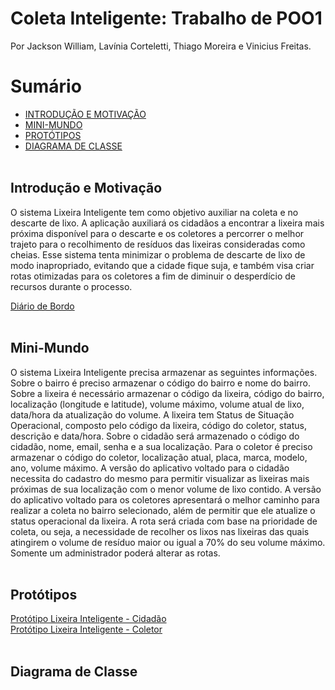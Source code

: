 # Coleta Inteligente: Trabalho de POO1

Por Jackson William, Lavínia Corteletti, Thiago Moreira e Vinicius Freitas.

# <a name="sumario"></a>Sumário
+ [INTRODUÇÃO E MOTIVAÇÃO](#introducao)
+ [MINI-MUNDO](#minimundo)
+ [PROTÓTIPOS](#prototipos)
+ [DIAGRAMA DE CLASSE](#diagramaclasse)
<br><br>
## <a name="introducao"></a>Introdução e Motivação
  O sistema Lixeira Inteligente tem como objetivo auxiliar na coleta e no descarte de lixo. A aplicação auxiliará os cidadãos a encontrar a lixeira mais próxima disponível para o descarte e os coletores a percorrer o melhor trajeto  para o recolhimento de  resíduos das lixeiras consideradas como cheias.  Esse sistema tenta minimizar o problema de descarte de lixo de modo inapropriado, evitando que a cidade fique suja, e também visa criar rotas otimizadas para os coletores a fim de diminuir o desperdício de recursos durante o processo.<br>

[Diário de Bordo](https://docs.google.com/document/d/1N2bfTq--9dVtOqcRP5bTsuJve3REAktGKFht3hsVc0o/edit?usp=sharing)<br><br>

## <a name="minimundo"></a>Mini-Mundo
  O sistema Lixeira Inteligente precisa armazenar as seguintes informações. Sobre o bairro é preciso armazenar o código do bairro e nome do bairro. Sobre a lixeira é necessário armazenar o código da lixeira, código do bairro, localização (longitude e latitude), volume máximo, volume atual de lixo, data/hora da atualização do volume. A lixeira tem Status de Situação Operacional, composto pelo código da lixeira, código do coletor, status, descrição e data/hora. Sobre o cidadão será armazenado o código do cidadão, nome, email, senha e a sua localização. Para o coletor é preciso armazenar o código do coletor,  localização atual, placa, marca, modelo, ano, volume máximo. A versão do aplicativo voltado para o cidadão necessita do cadastro do mesmo  para permitir visualizar  as lixeiras mais próximas de sua localização com o menor volume de lixo contido.  A versão do aplicativo voltado para os coletores apresentará o melhor caminho para realizar a coleta no bairro selecionado, além de permitir que ele atualize o status operacional da lixeira. A rota será criada com base na prioridade de coleta, ou seja, a necessidade de recolher os lixos nas lixeiras das quais atingirem o volume de resíduo maior ou igual a 70% do seu volume máximo.  Somente um administrador poderá alterar as rotas.<br><br>


## <a name="prototipos"></a>Protótipos
[Protótipo Lixeira Inteligente - Cidadão](https://github.com/jalathivi/trab01/blob/master/arquivos/pdf/prototipo_cidadao.pdf)<br>
[Protótipo Lixeira Inteligente - Coletor](https://github.com/jalathivi/trab01/blob/master/arquivos/pdf/prototipo_motorista.pdf)<br><br>

## <a name="diagramaclasse"></a>Diagrama de Classe

<br><br>

